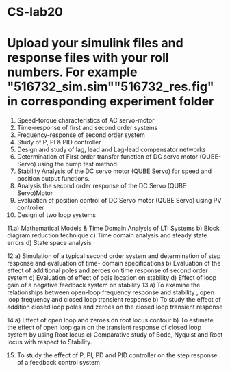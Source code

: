 # CS-lab20
# Upload your simulink files and response files with your roll numbers. For example "516732_sim.sim""516732_res.fig" in corresponding experiment folder
1. Speed-torque characteristics of AC servo-motor
2. Time-response of first and second order systems
3. Frequency-response of second order system
4. Study of P, PI & PID controller
5. Design and study of lag, lead and Lag-lead compensator networks
6. Determination of First order transfer function of DC servo motor (QUBE-Servo) using the bump test method.
7. Stability Analysis of the DC servo motor (QUBE Servo) for speed and position output functions.
8. Analysis the second order response of the DC Servo (QUBE Servo)Motor
9. Evaluation of position control of DC Servo motor (QUBE Servo) using PV controller
10. Design of two loop systems

11.a) Mathematical Models & Time Domain Analysis of LTI Systems
b) Block diagram reduction technique
c) Time domain analysis and steady state errors
d) State space analysis

12.a) Simulation of a typical second order system and determination of step response and evaluation of time- domain specifications
b) Evaluation of the effect of additional poles and zeroes on time response of second order system
c) Evaluation of effect of pole location on stability
d) Effect of loop gain of a negative feedback system on stability
13.a) To examine the relationships between open-loop frequency response and stability , open loop frequency and closed loop transient response
b) To study the effect of addition closed loop poles and zeroes on the closed loop transient response

14.a) Effect of open loop and zeroes on root locus contour
b) To estimate the effect of open loop gain on the transient response of closed loop system by using Root locus
c) Comparative study of Bode, Nyquist and Root locus with respect to Stability.


15. To study the effect of P, PI, PD and PID controller on the step response of a feedback control system
